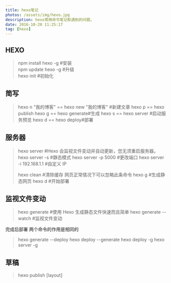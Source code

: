 ```yaml
---
title: hexo笔记
photos: /assets/img/hexo.jpg
description: hexo常用命令笔记和遇到的问题。
date: 2016-10-20 11:25:17
tag: [hexo]
---
```

## HEXO ##

>npm install hexo -g #安装  
>npm update hexo -g #升级  
>hexo init #初始化

## 简写 ##
>hexo n "我的博客" == hexo new "我的博客" #新建文章
>hexo p == hexo publish
>hexo g == hexo generate#生成
>hexo s == hexo server #启动服务预览
>hexo d == hexo deploy#部署

## 服务器 ##
>hexo server #Hexo 会监视文件变动并自动更新，您无须重启服务器。
>hexo server -s #静态模式
>hexo server -p 5000 #更改端口
>hexo server -i 192.168.1.1 #自定义 IP
>
>hexo clean #清除缓存 网页正常情况下可以忽略此条命令
>hexo g #生成静态网页
>hexo d #开始部署

## 监视文件变动 ##
>hexo generate #使用 Hexo 生成静态文件快速而且简单
>hexo generate --watch #监视文件变动

完成后部署
两个命令的作用是相同的
>hexo generate --deploy
>hexo deploy --generate
>hexo deploy -g
>hexo server -g

## 草稿 ##
>hexo publish [layout] <title>

## 模版 ##
>hexo new "postName" #新建文章
>hexo new page "pageName" #新建页面
>hexo generate #生成静态页面至public目录
>hexo server #开启预览访问端口（默认端口4000，'ctrl + c'关闭server）
>hexo deploy #将.deploy目录部署到GitHub
>
>hexo new [layout] <title>
>hexo new photo "My Gallery"
>hexo new "Hello World" --lang tw


| 变量 | 描述|
| :------- | :---- |
| layout | 布局 |
| title | 标题 |
| date | 文件建立日期 |


```
title: 使用Hexo搭建个人博客
layout: post
date: 2014-03-03 19:07:43
comments: true
categories: Blog
tags: [Hexo]
keywords: Hexo, Blog
description: 生命在于折腾，又把博客折腾到Hexo了。给Hexo点赞。
```

 

## 设置文章摘要 ##
```
以上是文章摘要 
<!--more--> 
以下是余下全文 
```

## 写作 ##
>hexo new page <title>
>hexo new post <title>

| 变量 |  描述|
| :------- | :---- |
| :title |  标题|
| :year  |  建立的年份（4 位数）|
| :month |  建立的月份（2 位数）|
| :i_month  |   建立的月份（去掉开头的零）|
| :day  |   建立的日期（2 位数）|
| :i_day |  建立的日期（去掉开头的零）|


## 推送到服务器上 ##
>hexo n #写文章
>hexo g #生成
>hexo d #部署 #可与hexo g合并为 hexo d -g

## 报错 ##
1.找不到git部署 
```
ERROR Deployer not found: git
```
**解决方法**

>npm install hexo-deployer-git --save

2.部署类型设置git
hexo 3.0 部署类型不再是github，_config.yml 中修改

```
# Deployment
##  Docs: http://hexo.io/docs/deployment.html ##
deploy:
  type: git
  repository: git@***.github.com:***/***.github.io.git
  branch: master
```

3.xcodebuild
xcode-select: error: tool 'xcodebuild' requires Xcode, but active developer directory '/Library/Developer/CommandLineTools' is a command line tools instance

>npm install bcrypt

4.RSS不显示
安装RSS插件

>npm install hexo-generator-feed --save


## 开启RSS功能 ##

编辑hexo/_config.yml，添加如下代码：

rss: /atom.xml #rss地址  默认即可


## 开启评论 ##

1.我使用多说代替自带的评论，在多说 网站注册 > 后台管理 > 添加新站点 > 工具>复制通用代码 里面有 short_name

2.在根目录 _config.yml 添加一行 disqus_shortname: jslite 是在多说注册时产生的
复制到 themes\landscape\layout\_partial\article.ejs
把
```
<% if (!index && post.comments && config.disqus_shortname){ %>
<section id="comments">
<div id="disqus_thread">
  <noscript>Please enable JavaScript to view the <a href="//disqus.com/?ref_noscript">comments powered by Disqus.</a></noscript>
</div>
</section>
<% } %>
```
改为
```
<% if (!index && post.comments && config.disqus_shortname){ %>
  <section id="comments">
    <!-- 多说评论框 start -->
    <div class="ds-thread" data-thread-key="<%= post.layout %>-<%= post.slug %>" data-title="<%= post.title %>" data-url="<%= page.permalink %>"></div>
    <!-- 多说评论框 end -->
    <!-- 多说公共JS代码 start (一个网页只需插入一次) -->
    <script type="text/javascript">
    var duoshuoQuery = {short_name:'<%= config.disqus_shortname %>'};
      (function() {
        var ds = document.createElement('script');
        ds.type = 'text/javascript';ds.async = true;
        ds.src = (document.location.protocol == 'https:' ? 'https:' : 'http:') + '//static.duoshuo.com/embed.js';
        ds.charset = 'UTF-8';
        (document.getElementsByTagName('head')[0] 
         | |  document.getElementsByTagName('body')[0]).appendChild(ds)
      })();
      </script>
    <!-- 多说公共JS代码 end -->
  </section>
```